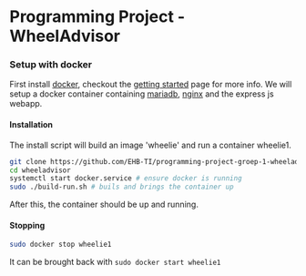 # Programming Project - WheelAdvisor

### Setup with docker
First install [docker](https://docs.docker.com/engine/install/),
checkout the [getting started](https://docs.docker.com/get-started/) page for more info.
We will setup a docker container containing [mariadb](https://mariadb.org/), [nginx](https://www.nginx.com/) and the express js webapp.

#### Installation
The install script will build an image 'wheelie'
and run a container wheelie1.
```bash
git clone https://github.com/EHB-TI/programming-project-groep-1-wheeladvisor.git wheeladvisor
cd wheeladvisor
systemctl start docker.service # ensure docker is running
sudo ./build-run.sh # buils and brings the container up
```
After this, the container should be up and running.

#### Stopping
```bash
sudo docker stop wheelie1
```
 It can be brought back with
`sudo docker start wheelie1`
